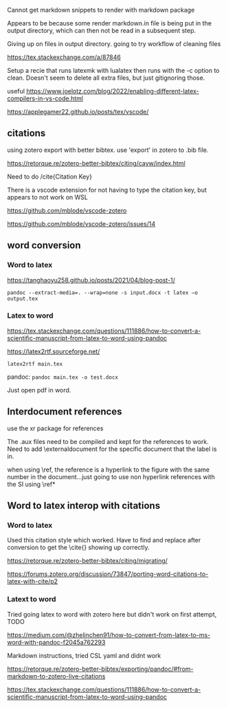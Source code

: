 Cannot get markdown snippets to render with markdown package

Appears to be because some render markdown.in file is being put in the output directory, which can then not be read in a subsequent step. 

Giving up on files in output directory. going to try workflow of cleaning files 

https://tex.stackexchange.com/a/87846

Setup a recie that runs latexmk with lualatex then runs with the -c option to clean. Doesn't seem to delete all extra files, but just gitignoring those. 

useful
https://www.joelotz.com/blog/2022/enabling-different-latex-compilers-in-vs-code.html

https://applegamer22.github.io/posts/tex/vscode/



## citations

using zotero export with better bibtex. use 'export' in zotero to .bib file. 

https://retorque.re/zotero-better-bibtex/citing/cayw/index.html

Need to do /cite{Citation Key}

There is a vscode extension for not having to type the citation key, but appears to not work on WSL

https://github.com/mblode/vscode-zotero

https://github.com/mblode/vscode-zotero/issues/14


## word conversion 

### Word to latex

https://tanghaoyu258.github.io/posts/2021/04/blog-post-1/

`pandoc --extract-media=. --wrap=none -s input.docx -t latex –o output.tex`


### Latex to word

https://tex.stackexchange.com/questions/111886/how-to-convert-a-scientific-manuscript-from-latex-to-word-using-pandoc

https://latex2rtf.sourceforge.net/

`latex2rtf main.tex`

pandoc: `pandoc main.tex -o test.docx`

Just open pdf in word. 

## Interdocument references

use the xr package for references

The .aux files need to be compiled and kept for the references to work. Need to add \externaldocument for the specific document that the label is in. 

when using \ref, the reference is a hyperlink to the figure with the same number in the document...just going to use non hyperlink references with the SI using \ref*


## Word to latex interop with citations 

### Word to latex

Used this citation style which worked. Have to find and replace after conversion to get the \cite{} showing up correctly. 

https://retorque.re/zotero-better-bibtex/citing/migrating/

https://forums.zotero.org/discussion/73847/porting-word-citations-to-latex-with-cite/p2


### Latext to word 

Tried going latex to word with zotero here but didn't work on first attempt, TODO


https://medium.com/@zhelinchen91/how-to-convert-from-latex-to-ms-word-with-pandoc-f2045a762293

Markdown instructions, tried CSL yaml and didnt work

https://retorque.re/zotero-better-bibtex/exporting/pandoc/#from-markdown-to-zotero-live-citations

https://tex.stackexchange.com/questions/111886/how-to-convert-a-scientific-manuscript-from-latex-to-word-using-pandoc